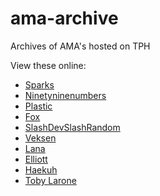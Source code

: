 # ama-archive
Archives of AMA's hosted on TPH

View these online:
- [Sparks](https://the-programmers-hangout.github.io/ama-archive/Sparks_08_23_2019.html)
- [Ninetyninenumbers](https://the-programmers-hangout.github.io/ama-archive/Ninetyninenumbers_09_01_2019.html)
- [Plastic](https://the-programmers-hangout.github.io/ama-archive/Plastic_10_18_2019.html)
- [Fox](https://the-programmers-hangout.github.io/ama-archive/Fox_09_15_2019.html)
- [SlashDevSlashRandom](https://the-programmers-hangout.github.io/ama-archive/Slashdevslashrandom_11_08_2019.html)
- [Veksen](https://the-programmers-hangout.github.io/ama-archive/Veksen_01_18_2020.html)
- [Lana](https://the-programmers-hangout.github.io/ama-archive/Lana_02_16_2020.html)
- [Elliott](https://the-programmers-hangout.github.io/ama-archive/Elliott_03_14_2020.html)
- [Haekuh](https://the-programmers-hangout.github.io/ama-archive/Haekuh_05_01_2020.html)
- [Toby Larone](https://the-programmers-hangout.github.io/ama-archive/Toby_Larone_05_16_2020.html)